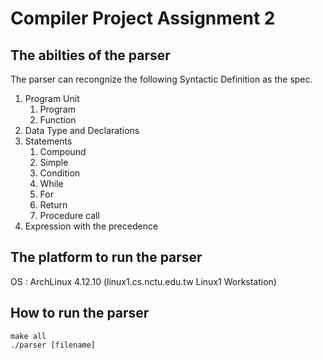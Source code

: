 # Compiler Project Assignment 2
## The abilties of the parser
The parser can recongnize the following Syntactic Definition as the spec.
1. Program Unit
    1. Program
    2. Function
2. Data Type and Declarations
3. Statements
    1. Compound
    2. Simple
    3. Condition
    4. While
    5. For
    6. Return
    7. Procedure call
4. Expression
    with the precedence
## The platform to run the parser
OS : ArchLinux 4.12.10 (linux1.cs.nctu.edu.tw Linux1 Workstation)
## How to run the parser
```
make all
./parser [filename]
```